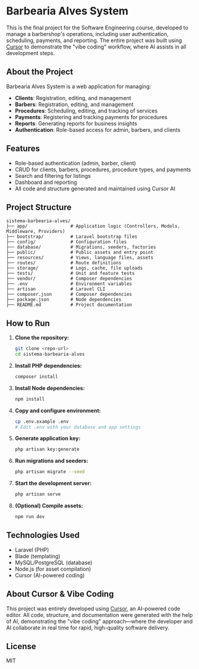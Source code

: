 # Barbearia Alves System

This is the final project for the Software Engineering course, developed to manage a barbershop's operations, including user authentication, scheduling, payments, and reporting. The entire project was built using [Cursor](https://www.cursor.so/) to demonstrate the "vibe coding" workflow, where AI assists in all development steps.

## About the Project

Barbearia Alves System is a web application for managing:
- **Clients**: Registration, editing, and management
- **Barbers**: Registration, editing, and management
- **Procedures**: Scheduling, editing, and tracking of services
- **Payments**: Registering and tracking payments for procedures
- **Reports**: Generating reports for business insights
- **Authentication**: Role-based access for admin, barbers, and clients

## Features
- Role-based authentication (admin, barber, client)
- CRUD for clients, barbers, procedures, procedure types, and payments
- Search and filtering for listings
- Dashboard and reporting
- All code and structure generated and maintained using Cursor AI

## Project Structure

```
sistema-barbearia-alves/
├── app/                # Application logic (Controllers, Models, Middleware, Providers)
├── bootstrap/          # Laravel bootstrap files
├── config/             # Configuration files
├── database/           # Migrations, seeders, factories
├── public/             # Public assets and entry point
├── resources/          # Views, language files, assets
├── routes/             # Route definitions
├── storage/            # Logs, cache, file uploads
├── tests/              # Unit and feature tests
├── vendor/             # Composer dependencies
├── .env                # Environment variables
├── artisan             # Laravel CLI
├── composer.json       # Composer dependencies
├── package.json        # Node dependencies
├── README.md           # Project documentation
```

## How to Run

1. **Clone the repository:**
   ```bash
   git clone <repo-url>
   cd sistema-barbearia-alves
   ```
2. **Install PHP dependencies:**
   ```bash
   composer install
   ```
3. **Install Node dependencies:**
   ```bash
   npm install
   ```
4. **Copy and configure environment:**
   ```bash
   cp .env.example .env
   # Edit .env with your database and app settings
   ```
5. **Generate application key:**
   ```bash
   php artisan key:generate
   ```
6. **Run migrations and seeders:**
   ```bash
   php artisan migrate --seed
   ```
7. **Start the development server:**
   ```bash
   php artisan serve
   ```
8. **(Optional) Compile assets:**
   ```bash
   npm run dev
   ```

## Technologies Used
- Laravel (PHP)
- Blade (templating)
- MySQL/PostgreSQL (database)
- Node.js (for asset compilation)
- Cursor (AI-powered coding)

## About Cursor & Vibe Coding
This project was entirely developed using [Cursor](https://www.cursor.so/), an AI-powered code editor. All code, structure, and documentation were generated with the help of AI, demonstrating the "vibe coding" approach—where the developer and AI collaborate in real time for rapid, high-quality software delivery.

## License
MIT
